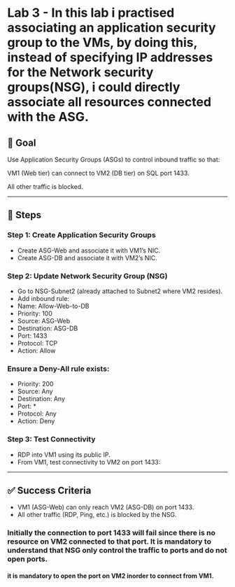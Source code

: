 # Lab 3 - In this lab i practised associating an application security group to the VMs, by doing this, instead of specifying IP addresses for the Network security groups(NSG), i could directly associate all resources connected with the ASG.
## 🎯 Goal
Use Application Security Groups (ASGs) to control inbound traffic so that:

VM1 (Web tier) can connect to VM2 (DB tier) on SQL port 1433.

All other traffic is blocked.

---

## 📝 Steps

### Step 1: Create Application Security Groups
- Create ASG-Web and associate it with VM1’s NIC.
- Create ASG-DB and associate it with VM2’s NIC.

### Step 2: Update Network Security Group (NSG)
- Go to NSG-Subnet2 (already attached to Subnet2 where VM2 resides).
- Add inbound rule:
- Name: Allow-Web-to-DB
- Priority: 100
- Source: ASG-Web
- Destination: ASG-DB
- Port: 1433
- Protocol: TCP
- Action: Allow

### Ensure a Deny-All rule exists:
- Priority: 200
- Source: Any
- Destination: Any
- Port: *
- Protocol: Any
- Action: Deny

### Step 3: Test Connectivity
- RDP into VM1 using its public IP.
- From VM1, test connectivity to VM2 on port 1433:

---

## ✅ Success Criteria
- VM1 (ASG-Web) can only reach VM2 (ASG-DB) on port 1433.
- All other traffic (RDP, Ping, etc.) is blocked by the NSG.


### Initially the connection to port 1433 will fail since there is no resource on VM2 connected to that port. It is mandatory to understand that NSG only control the traffic to ports and do not open ports.

#### it is mandatory to open the port on VM2 inorder to connect from VM1.
